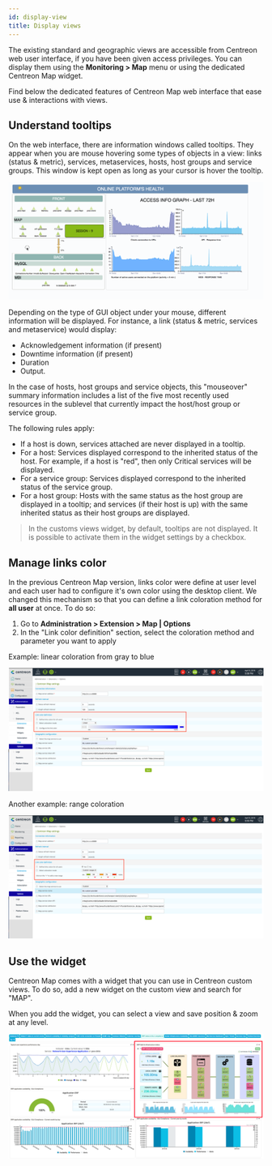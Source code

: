 ```yaml
---
id: display-view
title: Display views
---
```


The existing standard and geographic views are accessible from Centreon web user
interface, if you have been given access privileges. You can display them using
the **Monitoring > Map** menu or using the dedicated Centreon Map widget.

Find below the dedicated features of Centreon Map web interface that ease use &
interactions with views.

## Understand tooltips

On the web interface, there are information windows called tooltips. They appear
when you are mouse hovering some types of objects in a view: links (status &
metric), services, metaservices, hosts, host groups and service groups. This
window is kept open as long as your cursor is hover the tooltip.

![image](../assets/graph-views/tooltips.gif)

Depending on the type of GUI object under your mouse, different information will
be displayed. For instance, a link (status & metric, services and metaservice)
would display:

- Acknowledgement information (if present)
- Downtime information (if present)
- Duration
- Output.

In the case of hosts, host groups and service objects, this "mouseover" summary
information includes a list of the five most recently used resources in the
sublevel that currently impact the host/host group or service group.

The following rules apply:

- If a host is down, services attached are never displayed in a tooltip.
- For a host: Services displayed correspond to the inherited status of the
  host. For example, if a host is "red", then only Critical services will be
  displayed.
- For a service group: Services displayed correspond to the inherited status
  of the service group.
- For a host group: Hosts with the same status as the host group are displayed
  in a tooltip; and services (if their host is up) with the same inherited
  status as their host groups are displayed.

> In the customs views widget, by default, tooltips are not displayed. It is
> possible to activate them in the widget settings by a checkbox.

## Manage links color

In the previous Centreon Map version, links color were define at user level and
each user had to configure it's own color using the desktop client. We changed
this mechanism so that you can define a link coloration method for **all user**
at once. To do so:

1. Go to **Administration > Extension > Map | Options**
2. In the "Link color definition" section, select the coloration method and
   parameter you want to apply

Example: linear coloration from gray to blue

![image](../assets/graph-views/links_color_1.png)

Another example: range coloration

![image](../assets/graph-views/links_color_2.png)

## Use the widget

Centreon Map comes with a widget that you can use in Centreon custom views. To
do so, add a new widget on the custom view and search for "MAP".

When you add the widget, you can select a view and save position & zoom at any
level.

![image](../assets/graph-views/widget.png)
